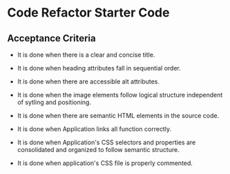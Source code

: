 # Code Refactor Starter Code

## Acceptance Criteria

* It is done when there is a clear and concise title.

* It is done when heading attributes fall in sequential order.

* It is done when there are accessible alt attributes.

* It is done when the image elements follow logical structure independent of sytling and positioning.

* It is done when there are semantic HTML elements in the source code.

* It is done when Application links all function correctly.

* It is done when Application's CSS selectors and properties are consolidated and organized to follow semantic structure.

* It is done when application's CSS file is properly commented.